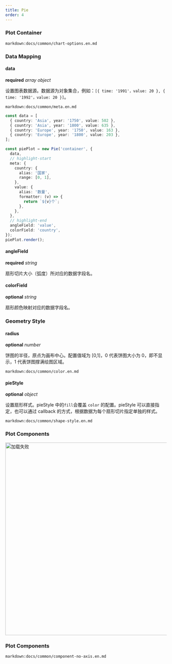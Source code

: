 ```yaml
---
title: Pie
order: 4
---
```


### Plot Container

`markdown:docs/common/chart-options.en.md`

### Data Mapping

#### data

<description>**required** _array object_</description>

设置图表数据源。数据源为对象集合，例如：`[{ time: '1991'，value: 20 }, { time: '1992'，value: 20 }]`。

`markdown:docs/common/meta.en.md`

```ts
const data = [
  { country: 'Asia', year: '1750', value: 502 },
  { country: 'Asia', year: '1800', value: 635 },
  { country: 'Europe', year: '1750', value: 163 },
  { country: 'Europe', year: '1800', value: 203 },
];

const piePlot = new Pie('container', {
  data,
  // highlight-start
  meta: {
    country: {
      alias: '国家',
      range: [0, 1],
    },
    value: {
      alias: '数量',
      formatter: (v) => {
        return `${v}个`;
      },
    },
  },
  // highlight-end
  angleField: 'value',
  colorField: 'country',
});
piePlot.render();
```

#### angleField 

<description>**required** _string_</description>

扇形切片大小（弧度）所对应的数据字段名。

#### colorField 

<description>**optional** _string_</description>

扇形颜色映射对应的数据字段名。

### Geometry Style

#### radius 

<description>**optional** _number_</description>

饼图的半径，原点为画布中心。配置值域为 [0,1]，0 代表饼图大小为 0，即不显示，1 代表饼图撑满绘图区域。

`markdown:docs/common/color.en.md`

#### pieStyle 

<description>**optional** _object_</description>

设置扇形样式。pieStyle 中的`fill`会覆盖 `color` 的配置。pieStyle 可以直接指定，也可以通过 callback 的方式，根据数据为每个扇形切片指定单独的样式。

`markdown:docs/common/shape-style.en.md`

### Plot Components

<img src="https://gw.alipayobjects.com/mdn/rms_d314dd/afts/img/A*93XzToUe1OQAAAAAAAAAAABkARQnAQ" alt="加载失败" width="600">

### Plot Components

`markdown:docs/common/component-no-axis.en.md`
